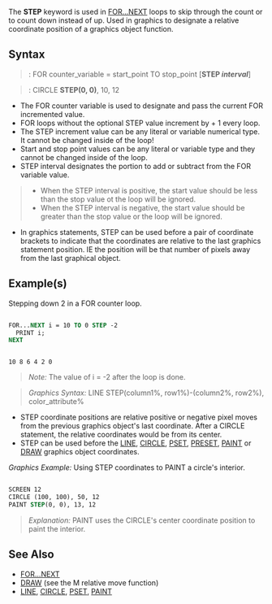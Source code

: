 The **STEP** keyword is used in [FOR...NEXT](FOR...NEXT) loops to skip through the count or to count down instead of up. Used in graphics to designate a relative coordinate position of a graphics object function.

## Syntax

> : FOR counter_variable = start_point TO stop_point [**STEP *interval***]

> : CIRCLE **STEP(0, 0)**, 10, 12

* The FOR counter variable is used to designate and pass the current FOR incremented value. 
* FOR loops without the optional STEP value increment by + 1 every loop.
* The STEP increment value can be any literal or variable numerical type. It cannot be changed inside of the loop!
* Start and stop point values can be any literal or variable type and they cannot be changed inside of the loop.
* STEP interval designates the portion to add or subtract from the FOR variable value.
> * When the STEP interval is positive, the start value should be less than the stop value ot the loop will be ignored.
> * When the STEP interval is negative, the start value should be greater than the stop value or the loop will be ignored.
* In graphics statements, STEP can be used before a pair of coordinate brackets to indicate that the coordinates are relative to the last graphics statement position. IE the position will be that number of pixels away from the last graphical object.

## Example(s)

Stepping down 2 in a FOR counter loop.

```vb

FOR...NEXT i = 10 TO 0 STEP -2
  PRINT i;
NEXT 

```

```text
 
10 8 6 4 2 0 

```

> *Note:* The value of i = -2 after the loop is done.

> *Graphics Syntax:* LINE STEP(column1%, row1%)-(column2%, row2%), color_attribute% 

* STEP coordinate positions are relative positive or negative pixel moves from the previous graphics object's last coordinate. After a CIRCLE statement, the relative coordinates would be from its center.
* STEP can be used before the [LINE](LINE), [CIRCLE](CIRCLE), [PSET](PSET), [PRESET](PRESET), [PAINT](PAINT) or [DRAW](DRAW) graphics object coordinates.

*Graphics Example:* Using STEP coordinates to PAINT a circle's interior.

```vb

SCREEN 12
CIRCLE (100, 100), 50, 12
PAINT STEP(0, 0), 13, 12 

```

> *Explanation:* PAINT uses the CIRCLE's center coordinate position to paint the interior.

## See Also
 
* [FOR...NEXT](FOR...NEXT)
* [DRAW](DRAW) (see the M relative move function)
* [LINE](LINE), [CIRCLE](CIRCLE), [PSET](PSET), [PAINT](PAINT)
